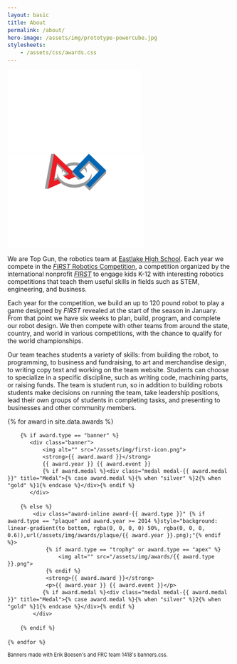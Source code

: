 ```yaml
---
layout: basic
title: About
permalink: /about/
hero-image: /assets/img/prototype-powercube.jpg
stylesheets:
    - /assets/css/awards.css
---
```


<div class="centered-content">
    <img alt="Top Gun Logo" src="/assets/img/logo-invert.svg" style="width:300px;">
    <img alt="FIRST Robotics Competition Logo" src="/assets/img/frc-logo-white.png" style="height: 210px;">
</div>

We are Top Gun, the robotics team at [Eastlake High School](https://ehs.lwsd.org). Each year we compete in the [_FIRST_ Robotics Competition](https://firstinspires.org/frc), a competition organized by the international nonprofit [_FIRST_](https://firstinspires.org) to engage kids K-12 with interesting robotics competitions that teach them useful skills in fields such as STEM, engineering, and business.

Each year for the competition, we build an up to 120 pound robot to play a game designed by _FIRST_ revealed at the start of the season in January. From that point we have six weeks to plan, build, program, and complete our robot design. We then compete with other teams from around the state, country, and world in various competitions, with the chance to qualify for the world championships.

Our team teaches students a variety of skills: from building the robot, to programming, to business and fundraising, to art and merchandise design, to writing copy text and working on the team website. Students can choose to specialize in a specific discipline, such as writing code, machining parts, or raising funds. The team is student run, so in addition to building robots students make decisions on running the team, take leadership positions, lead their own groups of students in completing tasks, and presenting to businesses and other community members.

<div class="centered-content banners">
    {% for award in site.data.awards %}
    
        {% if award.type == "banner" %}
           <div class="banner">
               <img alt="" src="/assets/img/first-icon.png">
               <strong>{{ award.award }}</strong>
               {{ award.year }} {{ award.event }}
               {% if award.medal %}<div class="medal medal-{{ award.medal }}" title="Medal">{% case award.medal %}{% when "silver" %}2{% when "gold" %}1{% endcase %}</div>{% endif %}
           </div>
    
        {% else %}
            <div class="award-inline award-{{ award.type }}" {% if award.type == "plaque" and award.year >= 2014 %}style="background: linear-gradient(to bottom, rgba(0, 0, 0, 0) 50%, rgba(0, 0, 0, 0.6)),url(/assets/img/awards/plaque/{{ award.year }}.png);"{% endif %}>
                {% if award.type == "trophy" or award.type == "apex" %}
                    <img alt="" src="/assets/img/awards/{{ award.type }}.png">
                {% endif %}
                <strong>{{ award.award }}</strong>
                <p>{{ award.year }} {{ award.event }}</p>
               {% if award.medal %}<div class="medal medal-{{ award.medal }}" title="Medal">{% case award.medal %}{% when "silver" %}2{% when "gold" %}1{% endcase %}</div>{% endif %}
            </div>
        
        {% endif %}
    
    {% endfor %}   
</div>

<div class="centered-content" style="font-size: 0.8em; color: #555;">
    <a href="https://github.com/frc1418/banners.css" style="text-decoration: none;">
        Banners made with Erik Boesen's and FRC team 1418's banners.css.
    </a>
</div>
